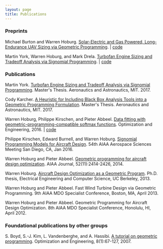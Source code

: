 ```yaml
---
layout: page
title: Publications
---
```


### Preprints

Michael Burton and Warren Hoburg. [Solar-Electric and Gas Powered, Long-Endurance UAV Sizing via Geometric Programming](http://hoburg.mit.edu/publications/gassolar.pdf). | [code](http://github.com/hoburg/gas_solar_trade)

Martin York, Warren Hoburg, and Mark Drela. [Turbofan Engine Sizing and Tradeoff Analysis via Signomial Programming](http://hoburg.mit.edu/publications/turbofanSP.pdf). | [code](http://github.com/hoburg/turbofan)

### Publications

Martin York. [Turbofan Engine Sizing and Tradeoff Analysis via Signomial Programming](http://hoburg.mit.edu/publications/york_masters_thesis.pdf). Master's Thesis. Aeronautics and Astronautics, MIT. 2017.

Cody Karcher. [A Heuristic for Including Black Box Analysis Tools into a Geometric Programming Formulation](http://hoburg.mit.edu/publications/karcher_masters_thesis.pdf). Master's Thesis. Aeronautics and Astronautics, MIT. 2017.

Warren Hoburg, Philippe Kirschen, and Pieter Abbeel. [Data fitting with geometric-programming-compatible softmax functions](http://hoburg.mit.edu/publications/gpfitting.pdf). Optimization and Engineering, 2016. | [code](http://github.com/hoburg/gpfit)

Philippe Kirschen, Edward Burnell, and Warren Hoburg. [Signomial Programming Models for Aircraft Design](http://hoburg.mit.edu/publications/kirschenSP2016.pdf). 54th AIAA Aerospace Sciences Meeting San Diego, CA, Jan 2016.

Warren Hoburg and Pieter Abbeel. [Geometric programming for aircraft design optimization](http://hoburg.mit.edu/publications/hoburgabbeel2014.pdf). AIAA Journal, 52(11):2414-2426, 2014.

Warren Hoburg. [Aircraft Design Optimization as a Geometric Program](http://hoburg.mit.edu/publications/hoburg_phd_thesis.pdf). Ph.D. thesis, Electrical Engineering and Computer Science, UC Berkeley, 2013.

Warren Hoburg and Pieter Abbeel. Fast Wind Turbine Design via Geometric Programming. 9th AIAA MDO Specialist Conference, Boston, MA, April 2013.

Warren Hoburg and Pieter Abbeel. Geometric Programming for Aircraft Design Optimization. 8th AIAA MDO Specialist Conference, Honolulu, HI, April 2012.

### Foundational publications by other groups

S. Boyd, S.-J. Kim, L. Vandenberghe, and A. Hassibi. [A tutorial on geometric programming](http://stanford.edu/~boyd/papers/gp_tutorial.html). Optimization and Engineering, 8(1):67-127, 2007.
